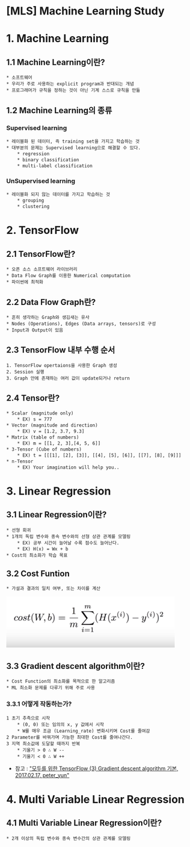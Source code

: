 [MLS] Machine Learning Study
==========================
# 1. Machine Learning
## 1.1 Machine Learning이란?
    * 소프트웨어
    * 우리가 주로 사용하는 explicit program과 반대되는 개념
    * 프로그래머가 규칙을 정하는 것이 아닌 기계 스스로 규칙을 만듦

## 1.2 Machine Learning의 종류
### Supervised learning
    * 레이블화 된 데이터, 즉 training set을 가지고 학습하는 것
    * 대부분의 문제는 Supervised learning으로 해결할 수 있다.
        * regression
        * binary classification
        * multi-label classification

### UnSupervised learning
    * 레이블화 되지 않는 데이터를 가지고 학습하는 것
        * grouping
        * clustering

# 2. TensorFlow
## 2.1 TensorFlow란?
    * 오픈 소스 소프트웨어 라이브러리
    * Data Flow Graph를 이용한 Numerical computation
    * 파이썬에 최적화
    
## 2.2 Data Flow Graph란?
    * 흔히 생각하는 Graph와 생김새는 유사
    * Nodes (Operations), Edges (Data arrays, tensors)로 구성
    * Input과 Output이 있음

## 2.3 TensorFlow 내부 수행 순서
    1. TensorFlow opertaions을 사용한 Graph 생성
    2. Session 실행
    3. Graph 안에 존재하는 여러 값이 update되거나 return

## 2.4 Tensor란?
    * Scalar (magnitude only)
        * EX) s = 777
    * Vector (magnitude and direction)
        * EX) v = [1.2, 3.7, 9.3]
    * Matrix (table of numbers)
        * EX) m = [[1, 2, 3],[4, 5, 6]]
    * 3-Tensor (Cube of numbers)
        * EX) t = [[[1], [2], [3]], [[4], [5], [6]], [[7], [8], [9]]]
    * n-Tensor 
        * EX) Your imagination will help you..
        
# 3. Linear Regression
## 3.1 Linear Regression이란?
    * 선형 회귀
    * 1개의 독립 변수와 종속 변수와의 선형 상관 관계를 모델링
        * EX) 공부 시간이 늘어날 수록 점수도 늘어난다.
        * EX) H(x) = Wx + b
    * Cost의 최소화가 학습 목표 

## 3.2 Cost Funtion
    * 가설과 결과의 일치 여부, 또는 차이를 계산
![CostFuntion](./res/image/exam/CostFuntion.PNG)

## 3.3 Gradient descent algorithm이란?
    * Cost Function의 최소화를 목적으로 한 알고리즘
    * ML 최소화 문제를 다루기 위해 주로 사용

### 3.3.1 어떻게 작동하는가?
    1 초기 추측으로 시작
        * (0, 0) 또는 임의의 x, y 값에서 시작 
        * W를 매우 조금 (Learning_rate) 변화시키며 Cost를 줄여감
    2 Parameter를 바꿔가며 가능한 최대한 Cost를 줄여나간다.
    3 지역 최소값에 도달할 때까지 반복
        * 기울기 > 0 ∴ W --
        * 기울기 < 0 ∴ W ++
* 참고 : ["모두를 위한 TensorFlow (3) Gradient descent algorithm 기본, 2017.02.17, peter_yun"](https://medium.com/@peteryun/ml-%EB%AA%A8%EB%91%90%EB%A5%BC-%EC%9C%84%ED%95%9C-tensorflow-3-gradient-descent-algorithm-%EA%B8%B0%EB%B3%B8-c0688208fc59 "https://medium.com/@peteryun/ml-%EB%AA%A8%EB%91%90%EB%A5%BC-%EC%9C%84%ED%95%9C-tensorflow-3-gradient-descent-algorithm-%EA%B8%B0%EB%B3%B8-c0688208fc59")

# 4. Multi Variable Linear Regression

## 4.1 Multi Variable Linear Regression이란?
    * 2개 이상의 독립 변수와 종속 변수간의 상관 관계를 모델링
    
